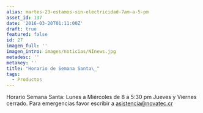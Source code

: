 ```yaml
---
alias: martes-23-estamos-sin-electricidad-7am-a-5-pm
asset_id: 137
date: '2016-03-20T01:11:00Z'
draft: true
featured: false
id: 27
imagen_full: ''
imagen_intro: images/noticias/NInews.jpg
metadesc: ''
metakey: ''
title: "Horario de Semana Santa\_"
tags:
  - Productos
---
```





Horario Semana Santa:
Lunes a Miércoles de 8 a 5:30 pm
Jueves y Viernes cerrado.
Para emergencias favor escribir a asistencia@novatec.cr 
<!--more-->
